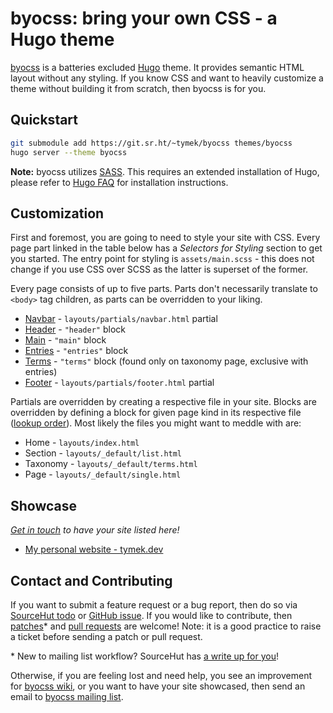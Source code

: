 # byocss: bring your own CSS - a Hugo theme

[byocss](https://sr.ht/~tymek/byocss) is a batteries excluded [Hugo](https://gohugo.io) theme.
It provides semantic HTML layout without any styling.
If you know CSS and want to heavily customize a theme without building it from scratch, then byocss is for you.

## Quickstart
```sh
git submodule add https://git.sr.ht/~tymek/byocss themes/byocss
hugo server --theme byocss
```

<div class="alert alert-warning">
<strong>Note:</strong> byocss utilizes <a href="https://sass-lang.com/">SASS</a>.
This requires an extended installation of Hugo, please refer to <a href="https://gohugo.io/troubleshooting/faq/#i-get--this-feature-is-not-available-in-your-current-hugo-version">Hugo FAQ</a> for installation instructions.
</div>

## Customization
First and foremost, you are going to need to style your site with CSS.
Every page part linked in the table below has a _Selectors for Styling_ section to get you started.
The entry point for styling is `assets/main.scss` - this does not change if you use CSS over SCSS as the latter is superset of the former.

Every page consists of up to five parts.
Parts don't necessarily translate to `<body>` tag children, as parts can be overridden to your liking.

- [Navbar](https://man.sr.ht/~tymek/byocss/navbar.md) - `layouts/partials/navbar.html` partial
- [Header](https://man.sr.ht/~tymek/byocss/header.md) - `"header"` block
- [Main](https://man.sr.ht/~tymek/byocss/main.md) - `"main"` block
- [Entries](https://man.sr.ht/~tymek/byocss/entries.md) - `"entries"` block
- [Terms](https://man.sr.ht/~tymek/byocss/terms.md) - `"terms"` block (found only on taxonomy page, exclusive with entries)
- [Footer](https://man.sr.ht/~tymek/byocss/footer.md) - `layouts/partials/footer.html` partial

Partials are overridden by creating a respective file in your site.
Blocks are overridden by defining a block for given page kind in its respective file ([lookup order](https://gohugo.io/templates/lookup-order/)).
Most likely the files you might want to meddle with are:

- Home - `layouts/index.html`
- Section - `layouts/_default/list.html`
- Taxonomy - `layouts/_default/terms.html`
- Page - `layouts/_default/single.html`

## Showcase
_[Get in touch](#contact-and-contributing) to have your site listed here!_

- [My personal website - tymek.dev](https://tymek.dev)

## Contact and Contributing
If you want to submit a feature request or a bug report, then do so via [SourceHut todo](https://todo.sr.ht/~tymek/byocss) or [GitHub issue](https://github.com/TymekDev/byocss/issues).
If you would like to contribute, then [patches](https://lists.sr.ht/~tymek/byocss)\* and [pull requests](https://github.com/TymekDev/byocss/pulls) are welcome! 
Note: it is a good practice to raise a ticket before sending a patch or pull request.

\* New to mailing list workflow? SourceHut has [a write up for you](https://man.sr.ht/lists.sr.ht/#new-to-mailing-lists)!

Otherwise, if you are feeling lost and need help, you see an improvement for [byocss wiki](https://man.sr.ht/~tymek/byocss/), or you want to have your site showcased, then send an email to [byocss mailing list](https://lists.sr.ht/~tymek/byocss).
